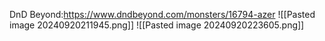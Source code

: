 DnD Beyond:https://www.dndbeyond.com/monsters/16794-azer
![[Pasted image 20240920211945.png]]
![[Pasted image 20240920223605.png]]